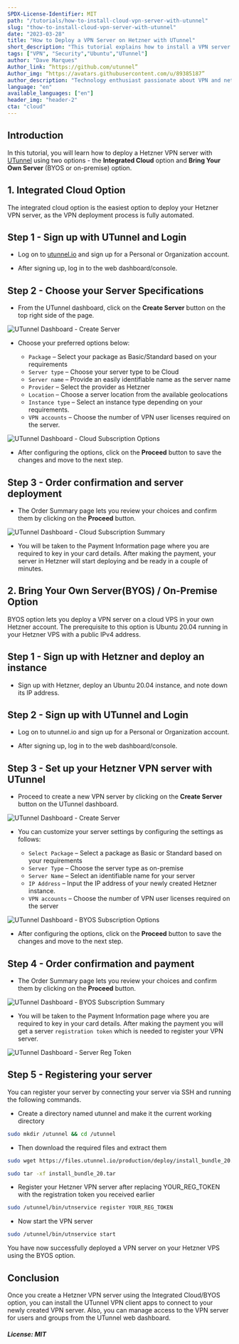 ```yaml
---
SPDX-License-Identifier: MIT
path: "/tutorials/how-to-install-cloud-vpn-server-with-utunnel"
slug: "thow-to-install-cloud-vpn-server-with-utunnel"
date: "2023-03-28"
title: "How to Deploy a VPN Server on Hetzner with UTunnel"
short_description: "This tutorial explains how to install a VPN server on a Hetzner VPS using UTunnel’s cloud VPN as a service using 2 options - Integrated Cloud or BYOS." 
tags: ["VPN", "Security","Ubuntu","UTunnel"]
author: "Dave Marques"
Author_link: “https://github.com/utunnel”
Author_img: “https://avatars.githubusercontent.com/u/89385187”
author_description: "Technology enthusiast passionate about VPN and network security"
language: "en"
available_languages: ["en"]
header_img: "header-2"
cta: "cloud"
---
```


## Introduction

In this tutorial, you will learn how to deploy a Hetzner VPN server with [UTunnel](https://www.utunnel.io/) using two options - the **Integrated Cloud** option and **Bring Your Own Server** (BYOS or on-premise) option.

## 1. Integrated Cloud Option

The integrated cloud option is the easiest option to deploy your Hetzner VPN server, as the VPN deployment process is fully automated.

## Step 1 - Sign up with UTunnel and Login

* Log on to [utunnel.io](https://www.utunnel.io/) and sign up for a Personal or Organization account.

* After signing up, log in to the web dashboard/console.

## Step 2 - Choose your Server Specifications

* From the UTunnel dashboard, click on the **Create Server** button on the top right side of the page.

![UTunnel Dashboard - Create Server](images/utunnel-dashboard_1.jpeg)

* Choose your preferred options below:

  * `Package` – Select your package as Basic/Standard based on your requirements
  * `Server type` – Choose your server type to be Cloud
  * `Server name` – Provide an easily identifiable name as the server name
  * `Provider` – Select the provider as Hetzner
  * `Location` – Choose a server location from the available geolocations
  * `Instance type` – Select an instance type depending on your requirements.
  * `VPN accounts` –  Choose the number of VPN user licenses required on the server.

![UTunnel Dashboard - Cloud Subscription Options](images/utunnel-dashboard_2.jpeg)

* After configuring the options, click on the **Proceed** button to save the changes and move to the next step.

## Step 3 - Order confirmation and server deployment

* The Order Summary page lets you review your choices and confirm them by clicking on the **Proceed** button.

![UTunnel Dashboard - Cloud Subscription Summary](images/utunnel-dashboard_3.jpeg)

* You will be taken to the Payment Information page where you are required to key in your card details. After making the payment, your server in Hetzner will start deploying and be ready in a couple of minutes.

## 2. Bring Your Own Server(BYOS) / On-Premise Option

BYOS option lets you deploy a VPN server on a cloud VPS in your own Hetzner account. The prerequisite to this option is Ubuntu 20.04 running in your Hetzner VPS with a public IPv4 address.

## Step 1 - Sign up with Hetzner and deploy an instance

* Sign up with Hetzner, deploy an Ubuntu 20.04 instance, and note down its IP address.

## Step 2 - Sign up with UTunnel and Login

* Log on to utunnel.io and sign up for a Personal or Organization account.

* After signing up, log in to the web dashboard/console.

## Step 3 - Set up your Hetzner VPN server with UTunnel

* Proceed to create a new VPN server by clicking on the **Create Server** button on the UTunnel dashboard.

![UTunnel Dashboard - Create Server](images/utunnel-dashboard_1.jpeg)

* You can customize your server settings by configuring the settings as follows:

  * `Select Package` – Select a package as Basic or Standard based on your requirements
  * `Server Type` – Choose the server type as on-premise
  * `Server Name` – Select an identifiable name for your server
  * `IP Address` – Input the IP address of your newly created Hetzner instance.
  * `VPN accounts` – Choose the number of VPN user licenses required on the server

![UTunnel Dashboard - BYOS Subscription Options](images/utunnel-dashboard_4.jpeg)

* After configuring the options, click on the **Proceed** button to save the changes and move to the next step.

## Step 4 - Order confirmation and payment

* The Order Summary page lets you review your choices and confirm them by clicking on the **Proceed** button.

![UTunnel Dashboard - BYOS Subscription Summary](images/utunnel-dashboard_5.jpeg)

* You will be taken to the Payment Information page where you are required to key in your card details. After making the payment you will get a server `registration token` which is needed to register your VPN server.

![UTunnel Dashboard - Server Reg Token](images/utunnel-dashboard_6.jpeg)

## Step 5 - Registering your server

You can register your server by connecting your server via SSH and running the following commands.

* Create a directory named utunnel and make it the current working directory

```bash
sudo mkdir /utunnel && cd /utunnel
```

* Then download the required files and extract them

```bash
sudo wget https://files.utunnel.io/production/deploy/install_bundle_20.tar
```

```bash
sudo tar -xf install_bundle_20.tar
```

* Register your Hetzner VPN server after replacing YOUR_REG_TOKEN with the registration token you received earlier

```bash
sudo /utunnel/bin/utnservice register YOUR_REG_TOKEN
```

* Now start the VPN server

```bash
sudo /utunnel/bin/utnservice start
```

You have now successfully deployed a VPN server on your Hetzner VPS using the BYOS option.

## Conclusion

Once you create a Hetzner VPN server using the Integrated Cloud/BYOS option, you can install the UTunnel VPN client apps to connect to your newly created VPN server. Also, you can manage access to the VPN server for users and groups from the UTunnel web dashboard.

##### License: MIT

<!--
 
Contributor's Certificate of Origin
 
By making a contribution to this project, I certify that:
 
(a) The contribution was created in whole or in part by me and I have
 	the right to submit it under the license indicated in the file; or
 
(b) The contribution is based upon previous work that, to the best of my
 	knowledge, is covered under an appropriate license and I have the
 	right under that license to submit that work with modifications,
 	whether created in whole or in part by me, under the same license
 	(unless I am permitted to submit under a different license), as
 	indicated in the file; or
 
(c) The contribution was provided directly to me by some other person
 	who certified (a), (b) or (c) and I have not modified it.
 
(d) I understand and agree that this project and the contribution are
 	public and that a record of the contribution (including all personal
 	information I submit with it, including my sign-off) is maintained
 	indefinitely and may be redistributed consistent with this project
 	or the license(s) involved.
 
Signed-off-by: Dave Marques <dave@utunnel.io>
 
-->
